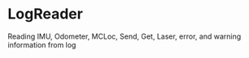 # LogReader
Reading IMU, Odometer, MCLoc, Send, Get, Laser, error, and warning information from log
